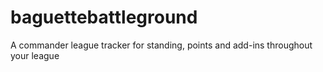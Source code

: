 # baguettebattleground
A commander league tracker for standing, points and add-ins throughout your league
